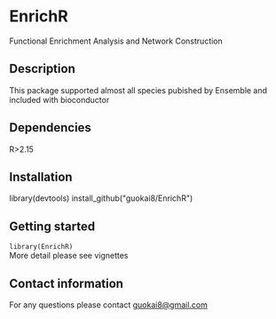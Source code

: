 # EnrichR
Functional Enrichment Analysis and Network Construction    
## Description  
This package supported almost all species pubished by Ensemble and included with bioconductor   
## Dependencies  
R>2.15
## Installation
library(devtools)
install_github("guokai8/EnrichR")
## Getting started
```library(EnrichR) ```  
More detail please see vignettes
## Contact information
For any questions please contact guokai8@gmail.com
